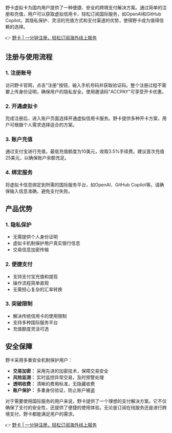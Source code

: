 野卡虚拟卡为国内用户提供了一种便捷、安全的跨境支付解决方案。通过简单的注册和充值，用户可以获取虚拟信用卡，轻松订阅国际服务，如OpenAI和GitHub Copilot。其隐私保护、灵活的充值方式和支付渠道的优势，使得野卡成为值得信赖的选择。

👉 [野卡 | 一分钟注册，轻松订阅海外线上服务](https://bit.ly/bewildcard)

## **注册与使用流程**

### **1. 注册账号**

访问野卡官网，点击"注册"按钮，输入手机号码并获取验证码。整个注册过程不需要上传身份证明，确保用户的隐私安全。使用邀请码"ACCPAY"可享受开卡优惠。

### **2. 开通虚拟卡**

完成注册后，进入账户页面选择开通虚拟信用卡服务。野卡提供多种开卡方案，用户可根据个人需求选择适合的方案。

### **3. 账户充值**

通过支付宝进行充值，最低充值额度为10美元，收取3.5%手续费。建议首次充值25美元，以确保账户余额充足。

### **4. 绑定服务**

将虚拟卡信息绑定到所需的国际服务平台，如OpenAI、GitHub Copilot等。请确保输入信息准确，避免支付失败。

## **产品优势**

### **1. 隐私保护**
- 无需提供个人身份证明
- 虚拟卡机制保护用户真实银行信息
- 交易信息加密传输

### **2. 便捷支付**
- 支持支付宝充值和提现
- 操作流程简单直观
- 无需担心复杂的汇率转换

### **3. 突破限制**
- 解决传统信用卡的使用限制
- 支持多种国际服务平台
- 充值额度灵活可选

## **安全保障**

野卡采用多重安全机制保护用户：

- **交易加密：** 采用先进的加密技术，保障交易安全
- **风险监测：** 实时监控异常交易，及时预警处理
- **透明收费：** 清晰的费用标准，无隐藏收费
- **账户保护：** 多重身份验证，防止账户被盗

对于需要使用国际服务的用户来说，野卡提供了一个理想的支付解决方案。它不仅确保了支付的安全性，还提供了便捷的使用体验。无论是订阅在线服务还是进行跨境支付，野卡都能满足用户的需求。

👉 [野卡 | 一分钟注册，轻松订阅海外线上服务](https://bit.ly/bewildcard)